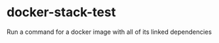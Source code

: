 docker-stack-test
=================

Run a command for a docker image with all of its linked dependencies
